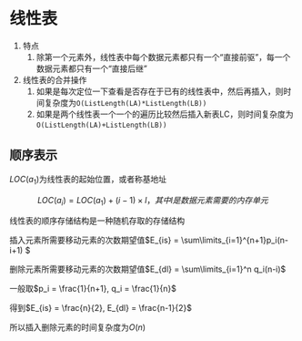 # 线性表

1. 特点
   1. 除第一个元素外，线性表中每个数据元素都只有一个“直接前驱”，每一个数据元素都只有一个“直接后继”
2. 线性表的合并操作
   1. 如果是每次定位一下查看是否存在于已有的线性表中，然后再插入，则时间复杂度为``O(ListLength(LA)*ListLength(LB))``
   2. 如果是两个线性表一个一个的遍历比较然后插入新表LC，则时间复杂度为``O(ListLength(LA)+ListLength(LB))``

## 顺序表示

$LOC(a_1)$为线性表的起始位置，或者称基地址

$$LOC(a_i)=LOC(a_1)+(i-1)\times l，其中l是数据元素需要的内存单元$$

线性表的顺序存储结构是一种随机存取的存储结构



插入元素所需要移动元素的次数期望值$E_{is} = \sum\limits_{i=1}^{n+1}p_i(n-i+1) $

删除元素所需要移动元素的次数期望值$E_{dl} = \sum\limits_{i=1}^n q_i(n-i)$

一般取$p_i = \frac{1}{n+1}, q_i = \frac{1}{n}$

得到$E_{is} = \frac{n}{2}, E_{dl} = \frac{n-1}{2}$

所以插入删除元素的时间复杂度为$O(n)$

